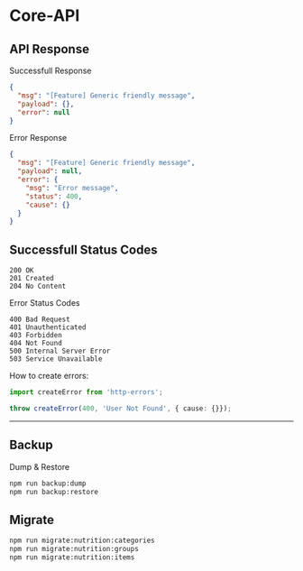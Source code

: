 # Core-API


## API Response

Successfull Response

```json
{
  "msg": "[Feature] Generic friendly message",
  "payload": {},
  "error": null
}
```

Error Response

```json
{
  "msg": "[Feature] Generic friendly message",
  "payload": null,
  "error": {
    "msg": "Error message",
    "status": 400,
    "cause": {}
  }
}
```


## Successfull Status Codes

```
200 OK
201 Created
204 No Content
```

Error Status Codes

```
400 Bad Request
401 Unauthenticated
403 Forbidden
404 Not Found
500 Internal Server Error
503 Service Unavailable
```

How to create errors:

```typescript
import createError from 'http-errors';

throw createError(400, 'User Not Found', { cause: {}});
```


------------------------------------------------------------------------------------------------------------------------


## Backup

Dump & Restore

```bash
npm run backup:dump
npm run backup:restore
```


## Migrate

```bash
npm run migrate:nutrition:categories
npm run migrate:nutrition:groups
npm run migrate:nutrition:items
```
